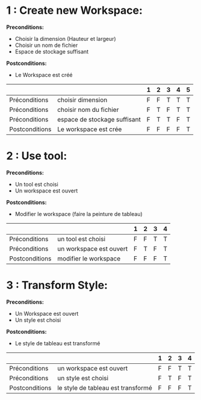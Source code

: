 # 1 : Create new Workspace:

**Preconditions:**

- Choisir la dimension (Hauteur et largeur)
- Choisir un nom de fichier
- Espace de stockage suffisant

**Postconditions:**

- Le Workspace est créé

|                |                              | 1   | 2   | 3   | 4   | 5   |
| -------------- | ---------------------------- | --- | --- | --- | --- | --- |
| Préconditions  | choisir dimension            | F   | F   | T   | T   | T   |
| Préconditions  | choisir nom du fichier       | F   | T   | F   | T   | T   |
| Préconditions  | espace de stockage suffisant | F   | T   | T   | F   | T   |
| Postconditions | Le workspace est crée        | F   | F   | F   | F   | T   |

# 2 : Use tool:

**Preconditions:**

- Un tool est choisi
- Un workspace est ouvert

**Postconditions:**

- Modifier le workspace (faire la peinture de tableau)

|                |                         | 1   | 2   | 3   | 4   |
| -------------- | ----------------------- | --- | --- | --- | --- |
| Préconditions  | un tool est choisi      | F   | F   | T   | T   |
| Préconditions  | un workspace est ouvert | F   | T   | F   | T   |
| Postconditions | modifier le workspace   | F   | F   | F   | T   |

# 3 : Transform Style:

**Preconditions:**

- Un Workspace est ouvert
- Un style est choisi

**Postconditions:**

- Le style de tableau est transformé

|                |                                    | 1   | 2   | 3   | 4   |
| -------------- | ---------------------------------- | --- | --- | --- | --- |
| Préconditions  | un workspace est ouvert            | F   | F   | T   | T   |
| Préconditions  | un style est choisi                | F   | T   | F   | T   |
| Postconditions | le style de tableau est transformé | F   | F   | F   | T   |
